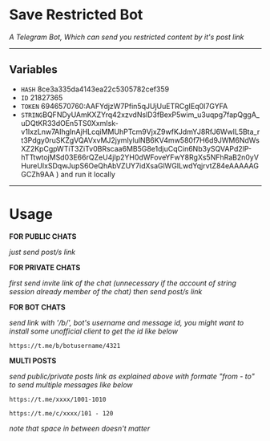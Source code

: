 # Save Restricted Bot

*A Telegram Bot, Which can send you restricted content by it's post link*

---

## Variables

- `HASH` 8ce3a335da4143ea22c5305782cef359
- `ID` 21827365
- `TOKEN` 6946570760:AAFYdjzW7Pfin5qJUjUuETRCgIEq0I7GYFA
- `STRING`BQFNDyUAmKXZYrq42xzvdNslD3fBexP5wim_u3uqpg7fapQggA_uDQtKR33dOEn5TS0XxmIsk-v1IxzLnw7AIhgInAjHLcqiMMUhPTcm9VjxZ9wfKJdmYJ8RfJ6WwlL5Bta_rt3Pdgy0ruSKZgVQAVxvMJ2jymlylulNB6KV4mw580f7H6d9JWM6NdWsXZ2KpCgpWTiT3ZiTv0BRscaa6MB5G8e1djuCqCin6Nb3ySQVAPd2lP-hTTtwtojMSd03E66rQZeU4jIp2YH0dWFoveYFwY8RgXs5NFhRaB2n0yVHureUIxSDqwJupS6OeQhAbVZUY7idXsaGlWGILwdYqjrvtZ84eAAAAAGGCZh9AA ) and run it locally

---

# Usage

__FOR PUBLIC CHATS__

_just send post/s link_


__FOR PRIVATE CHATS__

_first send invite link of the chat (unnecessary if the account of string session already member of the chat)
then send post/s link_


__FOR BOT CHATS__

_send link with '/b/', bot's username and message id, you might want to install some unofficial client to get the id like below_

```
https://t.me/b/botusername/4321
```

__MULTI POSTS__

_send public/private posts link as explained above with formate "from - to" to send multiple messages like below_


```
https://t.me/xxxx/1001-1010

https://t.me/c/xxxx/101 - 120
```

_note that space in between doesn't matter_
